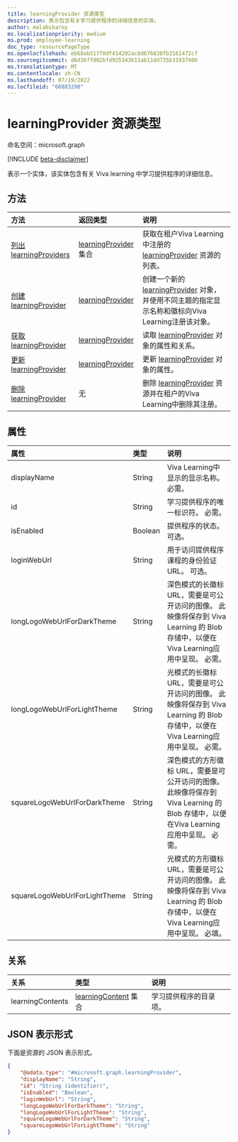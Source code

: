 ```yaml
---
title: learningProvider 资源类型
description: 表示包含有关学习提供程序的详细信息的实体。
author: malabikaroy
ms.localizationpriority: medium
ms.prod: employee-learning
doc_type: resourcePageType
ms.openlocfilehash: eb68ab517f0df414202ac8d676838fb3161472cf
ms.sourcegitcommit: d6d36ffd02bfd925343b11ab11dd735b3193740b
ms.translationtype: MT
ms.contentlocale: zh-CN
ms.lasthandoff: 07/19/2022
ms.locfileid: "66883290"
---
```

# <a name="learningprovider-resource-type"></a>learningProvider 资源类型

命名空间：microsoft.graph

[!INCLUDE [beta-disclaimer](../../includes/beta-disclaimer.md)]

表示一个实体，该实体包含有关 Viva learning 中学习提供程序的详细信息。

## <a name="methods"></a>方法
|方法|返回类型|说明|
|:---|:---|:---|
|[列出 learningProviders](../api/employeeexperience-list-learningproviders.md)|[learningProvider](../resources/learningprovider.md) 集合|获取在租户Viva Learning中注册的 [learningProvider](../resources/learningprovider.md) 资源的列表。|
|[创建 learningProvider](../api/employeeexperience-post-learningproviders.md)|[learningProvider](../resources/learningprovider.md)|创建一个新的 [learningProvider](../resources/learningprovider.md) 对象，并使用不同主题的指定显示名称和徽标向Viva Learning注册该对象。|
|[获取 learningProvider](../api/learningprovider-get.md)|[learningProvider](../resources/learningprovider.md)|读取 [learningProvider](../resources/learningprovider.md) 对象的属性和关系。|
|[更新 learningProvider](../api/learningprovider-update.md)|[learningProvider](../resources/learningprovider.md)|更新 [learningProvider](../resources/learningprovider.md) 对象的属性。|
|[删除 learningProvider](../api/employeeexperience-delete-learningproviders.md)|无|删除 [learningProvider](../resources/learningprovider.md) 资源并在租户的Viva Learning中删除其注册。|

## <a name="properties"></a>属性
|属性|类型|说明|
|:---|:---|:---|
|displayName|String|Viva Learning中显示的显示名称。 必需。|
|id|String|学习提供程序的唯一标识符。 必需。|
|isEnabled|Boolean|提供程序的状态。 可选。|
|loginWebUrl|String|用于访问提供程序课程的身份验证 URL。 可选。|
|longLogoWebUrlForDarkTheme|String|深色模式的长徽标 URL，需要是可公开访问的图像。 此映像将保存到 Viva Learning 的 Blob 存储中，以便在Viva Learning应用中呈现。 必需。|
|longLogoWebUrlForLightTheme|String|光模式的长徽标 URL，需要是可公开访问的图像。 此映像将保存到 Viva Learning 的 Blob 存储中，以便在Viva Learning应用中呈现。 必需。|
|squareLogoWebUrlForDarkTheme|String|深色模式的方形徽标 URL，需要是可公开访问的图像。 此映像将保存到 Viva Learning 的 Blob 存储中，以便在Viva Learning应用中呈现。 必需。|
|squareLogoWebUrlForLightTheme|String|光模式的方形徽标 URL，需要是可公开访问的图像。 此映像将保存到 Viva Learning 的 Blob 存储中，以便在Viva Learning应用中呈现。 必填。|

## <a name="relationships"></a>关系
|关系|类型|说明|
|:---|:---|:---|
|learningContents|[learningContent](../resources/learningcontent.md) 集合|学习提供程序的目录项。|

## <a name="json-representation"></a>JSON 表示形式
下面是资源的 JSON 表示形式。
<!-- {
  "blockType": "resource",
  "keyProperty": "id",
  "@odata.type": "microsoft.graph.learningProvider",
  "openType": false
}
-->
``` json
{
    "@odata.type": "#microsoft.graph.learningProvider",
    "displayName": "String",
    "id": "String (identifier)",
    "isEnabled": "Boolean",
    "loginWebUrl": "String",
    "longLogoWebUrlForDarkTheme": "String",
    "longLogoWebUrlForLightTheme": "String",
    "squareLogoWebUrlForDarkTheme": "String",
    "squareLogoWebUrlForLightTheme": "String"
}
```

